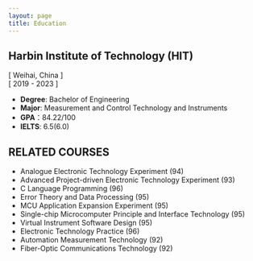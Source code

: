 ```yaml
---
layout: page
title: Education
---
```



## **Harbin Institute of Technology (HIT)** 
[ Weihai, China ]    
[ 2019 - 2023 ]
- <b>Degree</b>: Bachelor of Engineering
- <b>Major</b>: Measurement and Control Technology and Instruments
- <b>GPA</b>：84.22/100
- <b>IELTS</b>: 6.5(6.0)


## **RELATED COURSES**
- Analogue Electronic Technology Experiment (94)
- Advanced Project-driven Electronic Technology Experiment (93)
- C Language Programming (96)
- Error Theory and Data Processing (95)
- MCU Application Expansion Experiment (95)
- Single-chip Microcomputer Principle and Interface Technology (95)
- Virtual Instrument Software Design (95)
- Electronic Technology Practice (96)
- Automation Measurement Technology (92)
- Fiber-Optic Communications Technology (92)
